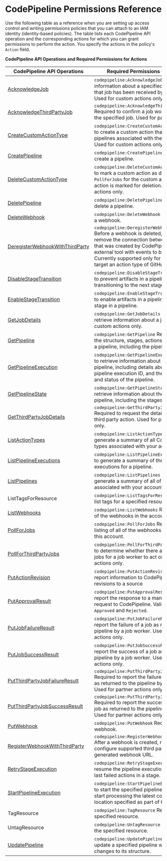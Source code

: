 # CodePipeline Permissions Reference<a name="permissions-reference"></a>

Use the following table as a reference when you are setting up access control and writing permissions policies that you can attach to an IAM identity \(identity\-based policies\)\. The table lists each CodePipeline API operation and the corresponding actions for which you can grant permissions to perform the action\. You specify the actions in the policy's `Action` field\.


**CodePipeline API Operations and Required Permissions for Actions**  

| CodePipeline API Operations | Required Permissions \(API Actions\) | 
| --- | --- | 
|  [AcknowledgeJob](https://docs.aws.amazon.com/codepipeline/latest/APIReference/API_AcknowledgeJob.html)  |  `codepipeline:AcknowledgeJob` Required to view information about a specified job and whether that job has been received by the job worker\. Used for custom actions only\.  | 
|  [AcknowledgeThirdPartyJob](https://docs.aws.amazon.com/codepipeline/latest/APIReference/API_AcknowledgeThirdPartyJob.html)  |  `codepipeline:AcknowledgeThirdPartyJob` Required to confirm a job worker has received the specified job\. Used for partner actions only\.  | 
|  [CreateCustomActionType](https://docs.aws.amazon.com/codepipeline/latest/APIReference/API_CreateCustomActionType.html)  |  `codepipeline:CreateCustomActionType` Required to create a custom action that can be used in all pipelines associated with the AWS account\. Used for custom actions only\.  | 
|  [CreatePipeline](https://docs.aws.amazon.com/codepipeline/latest/APIReference/API_CreatePipeline.html)  |  `codepipeline:CreatePipeline` Required to create a pipeline\.  | 
|  [DeleteCustomActionType](https://docs.aws.amazon.com/codepipeline/latest/APIReference/API_DeleteCustomActionType.html)  |  `codepipeline:DeleteCustomActionType` Required to mark a custom action as deleted\. `PollForJobs` for the custom action fails after the action is marked for deletion\. Used for custom actions only\.  | 
|  [DeletePipeline](https://docs.aws.amazon.com/codepipeline/latest/APIReference/API_DeletePipeline.html)  |  `codepipeline:DeletePipeline` Required to delete a pipeline\.  | 
| [DeleteWebhook](https://docs.aws.amazon.com/codepipeline/latest/APIReference/API_DeleteWebhook.html) |  `codepipeline:DeleteWebhook` Required to delete a webhook\.  | 
|  [DeregisterWebhookWithThirdParty](https://docs.aws.amazon.com/codepipeline/latest/APIReference/API_DeregisterWebhookWithThirdParty.html)  |  `codepipeline:DeregisterWebhookWithThirdParty` Before a webhook is deleted, required to remove the connection between the webhook that was created by CodePipeline and the external tool with events to be detected\. Currently supported only for webhooks that target an action type of GitHub\.  | 
|  [DisableStageTransition](https://docs.aws.amazon.com/codepipeline/latest/APIReference/API_DisableStageTransition.html)  |  `codepipeline:DisableStageTransition` Required to prevent artifacts in a pipeline from transitioning to the next stage in the pipeline\.  | 
|  [EnableStageTransition](https://docs.aws.amazon.com/codepipeline/latest/APIReference/API_EnableStageTransition.html)  |  `codepipeline:EnableStageTransition` Required to enable artifacts in a pipeline to transition to a stage in a pipeline\.  | 
|  [GetJobDetails](https://docs.aws.amazon.com/codepipeline/latest/APIReference/API_GetJobDetails.html)  |  `codepipeline:GetJobDetails` Required to retrieve information about a job\. Used for custom actions only\.  | 
|  [GetPipeline](https://docs.aws.amazon.com/codepipeline/latest/APIReference/API_GetPipeline.html)  |  `codepipeline:GetPipeline` Required to retrieve the structure, stages, actions, and metadata of a pipeline, including the pipeline ARN\.  | 
|  [GetPipelineExecution](https://docs.aws.amazon.com/codepipeline/latest/APIReference/API_GetPipelineExecution.html)  |  `codepipeline:GetPipelineExecution` Required to retrieve information about an execution of a pipeline, including details about artifacts, the pipeline execution ID, and the name, version, and status of the pipeline\.  | 
|  [GetPipelineState](https://docs.aws.amazon.com/codepipeline/latest/APIReference/API_GetPipelineState.html)  |  `codepipeline:GetPipelineState` Required to retrieve information about the state of a pipeline, including the stages and actions\.  | 
|  [GetThirdPartyJobDetails](https://docs.aws.amazon.com/codepipeline/latest/APIReference/API_GetThirdPartyJobDetails.html)  |  `codepipeline:GetThirdPartyJobDetails` Required to request the details of a job for a third party action\. Used for partner actions only\.  | 
|  [ListActionTypes](https://docs.aws.amazon.com/codepipeline/latest/APIReference/API_ListActionTypes.html)  |  `codepipeline:ListActionTypes` Required to generate a summary of all CodePipeline action types associated with your account\.  | 
|  [ListPipelineExecutions](https://docs.aws.amazon.com/codepipeline/latest/APIReference/API_ListPipelineExecutions.html)  |  `codepipeline:ListPipelineExecutions` Required to generate a summary of the most recent executions for a pipeline\.  | 
|  [ListPipelines](https://docs.aws.amazon.com/codepipeline/latest/APIReference/API_ListPipelines.html)  |  `codepipeline:ListPipelines` Required to generate a summary of all of the pipelines associated with your account\.  | 
| ListTagsForResource |  `codepipeline:ListTagsForResource` Required to list tags for a specified resource\.  | 
| [ListWebhooks](https://docs.aws.amazon.com/codepipeline/latest/APIReference/API_ListWebhooks.html) |  `codepipeline:ListWebhooks` Required to list all of the webhooks in the account for that Region\.  | 
|  [PollForJobs](https://docs.aws.amazon.com/codepipeline/latest/APIReference/API_PollForJobs.html)  |  `codepipeline:PollForJobs` Required to get a listing of all of the webhooks in this Region for this account\.  | 
|  [PollForThirdPartyJobs](https://docs.aws.amazon.com/codepipeline/latest/APIReference/API_PollForThirdPartyJobs.html)  |  `codepipeline:PollForThirdPartyJobs` Required to determine whether there are any third party jobs for a job worker to act on\. Used for partner actions only\.  | 
|  [PutActionRevision](https://docs.aws.amazon.com/codepipeline/latest/APIReference/API_PutActionRevision.html)  |  `codepipeline:PutActionRevision` Required to report information to CodePipeline about new revisions to a source  | 
|  [PutApprovalResult](https://docs.aws.amazon.com/codepipeline/latest/APIReference/API_PutApprovalResult.html)  |  `codepipeline:PutApprovalResult` Required to report the response to a manual approval request to CodePipeline\. Valid responses are `Approved` and `Rejected`\.  | 
|  [PutJobFailureResult](https://docs.aws.amazon.com/codepipeline/latest/APIReference/API_PutJobFailureResult.html)  |  `codepipeline:PutJobFailureResult` Required to report the failure of a job as returned to the pipeline by a job worker\. Used for custom actions only\.  | 
|  [PutJobSuccessResult](https://docs.aws.amazon.com/codepipeline/latest/APIReference/API_PutJobSuccessResult.html)  |  `codepipeline:PutJobSuccessResult` Required to report the success of a job as returned to the pipeline by a job worker\. Used for custom actions only\.  | 
|  [PutThirdPartyJobFailureResult](https://docs.aws.amazon.com/codepipeline/latest/APIReference/API_PutThirdPartyJobFailureResult.html)  |  `codepipeline:PutThirdPartyJobFailureResult` Required to report the failure of a third party job as returned to the pipeline by a job worker\. Used for partner actions only\.  | 
|  [PutThirdPartyJobSuccessResult](https://docs.aws.amazon.com/codepipeline/latest/APIReference/API_PutThirdPartyJobSuccessResult.html)  |  `codepipeline:PutThirdPartyJobSuccessResult` Required to report the success of a third party job as returned to the pipeline by a job worker\. Used for partner actions only\.   | 
|  [PutWebhook](https://docs.aws.amazon.com/codepipeline/latest/APIReference/API_PutWebhook.html)  |  `codepipeline:PutWebhook` Required to create a webhook\.  | 
|  [RegisterWebhookWithThirdParty](https://docs.aws.amazon.com/codepipeline/latest/APIReference/API_RegisterWebhookWithThirdParty.html)  |  `codepipeline:RegisterWebhookWithThirdParty` After a webhook is created, required to configure supported third parties to call the generated webhook URL\.  | 
|  [RetryStageExecution](https://docs.aws.amazon.com/codepipeline/latest/APIReference/API_RetryStageExecution.html)  |  `codepipeline:RetryStageExecution` Required to resume the pipeline execution by retrying the last failed actions in a stage\.  | 
|  [StartPipelineExecution](https://docs.aws.amazon.com/codepipeline/latest/APIReference/API_StartPipelineExecution.html)  |  `codepipeline:StartPipelineExecution` Required to start the specified pipeline \(specifically, to start processing the latest commit to the source location specified as part of the pipeline\)\.  | 
| TagResource |  `codepipeline:TagResource` Required to tag the specified resource\.  | 
| UntagResource |  `codepipeline:UntagResource` Required to untag the specified resource\.  | 
|  [UpdatePipeline](https://docs.aws.amazon.com/codepipeline/latest/APIReference/API_UpdatePipeline.html)  |  `codepipeline:UpdatePipeline` Required to update a specified pipeline with edits or changes to its structure\.  | 